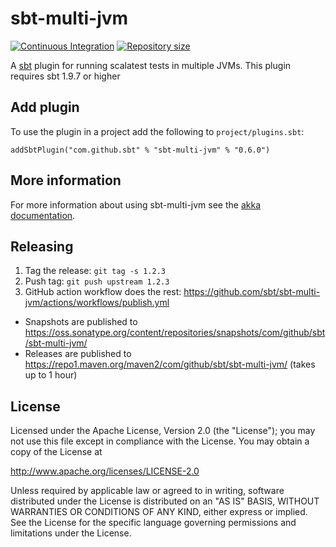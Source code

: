 # sbt-multi-jvm

[![Continuous Integration](https://github.com/sbt/sbt-multi-jvm/actions/workflows/ci.yml/badge.svg)](https://github.com/sbt/sbt-multi-jvm/actions/workflows/ci.yml)
[![Repository size](https://img.shields.io/github/repo-size/sbt/sbt-multi-jvm.svg?logo=git)](https://github.com/sbt/sbt-multi-jvm)

A [sbt] plugin for running scalatest tests in multiple JVMs. This plugin requires sbt 1.9.7 or higher

[sbt]: http://www.scala-sbt.org

## Add plugin

To use the plugin in a project add the following to `project/plugins.sbt`:

    addSbtPlugin("com.github.sbt" % "sbt-multi-jvm" % "0.6.0")

## More information

For more information about using sbt-multi-jvm see the [akka documentation][akka-docs].

[akka-docs]: http://doc.akka.io/docs/akka/current/scala/multi-jvm-testing.html#multi-jvm-testing

## Releasing

1. Tag the release: `git tag -s 1.2.3`
1. Push tag: `git push upstream 1.2.3`
1. GitHub action workflow does the rest: https://github.com/sbt/sbt-multi-jvm/actions/workflows/publish.yml
  - Snapshots are published to https://oss.sonatype.org/content/repositories/snapshots/com/github/sbt/sbt-multi-jvm/
  - Releases are published to https://repo1.maven.org/maven2/com/github/sbt/sbt-multi-jvm/ (takes up to 1 hour)

## License

Licensed under the Apache License, Version 2.0 (the "License"); you may not use this file except in compliance with the License. You may obtain a copy of the License at

http://www.apache.org/licenses/LICENSE-2.0

Unless required by applicable law or agreed to in writing, software distributed under the License is distributed on an "AS IS" BASIS, WITHOUT WARRANTIES OR CONDITIONS OF ANY KIND, either express or implied. See the License for the specific language governing permissions and limitations under the License.
